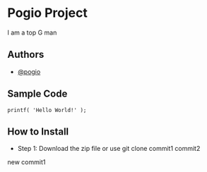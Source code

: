 # Pogio Project
I am a top G man 
## Authors 
- [@pogio](https://github.com/NouieGwapo)
## Sample Code
`printf( 'Hello World!' );`
## How to Install
- Step 1: Download the zip file or use git clone
commit1
commit2

new commit1
